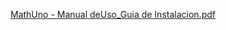 [MathUno - Manual deUso_Guia de Instalacion.pdf](https://github.com/user-attachments/files/16582059/MathUno.-.Manual.deUso_Guia.de.Instalacion.pdf)

